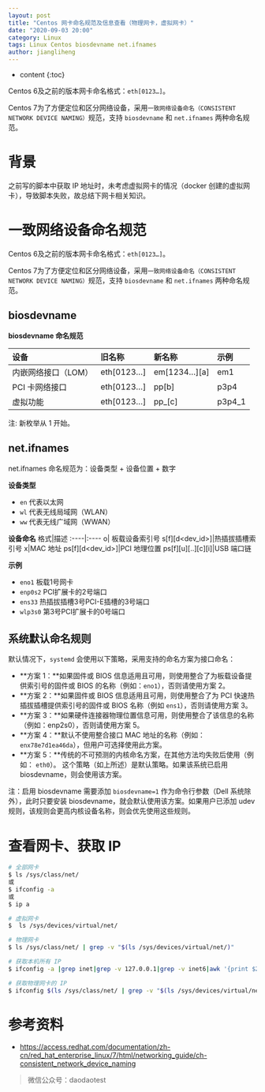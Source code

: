 ```yaml
---
layout: post
title: "Centos 网卡命名规范及信息查看（物理网卡，虚拟网卡）"
date: "2020-09-03 20:00"
category: Linux
tags: Linux Centos biosdevname net.ifnames
author: jiangliheng
---
```

* content
{:toc}

Centos 6及之前的版本网卡命名格式：```eth[0123…]```。

Centos 7为了方便定位和区分网络设备，采用```一致网络设备命名（CONSISTENT NETWORK DEVICE NAMING）```规范，支持 ```biosdevname``` 和 ```net.ifnames``` 两种命名规范。



# 背景

之前写的脚本中获取 IP 地址时，未考虑虚拟网卡的情况（docker 创建的虚拟网卡），导致脚本失败，故总结下网卡相关知识。

# 一致网络设备命名规范

Centos 6及之前的版本网卡命名格式：```eth[0123…]```。

Centos 7为了方便定位和区分网络设备，采用```一致网络设备命名（CONSISTENT NETWORK DEVICE NAMING）```规范，支持 ```biosdevname``` 和 ```net.ifnames``` 两种命名规范。

## biosdevname

**biosdevname 命名规范**

设备|旧名称|新名称|示例
:----|:----|:----|:----
内嵌网络接口（LOM）|eth[0123…]|	em[1234…][a]|em1
PCI 卡网络接口|eth[0123…]|p<slot>p<ethernet port>[b]|p3p4
虚拟功能|eth[0123…]|p<slot>p<ethernet port>_<virtual interface>[c]|p3p4_1

注: 新枚举从 1 开始。


## net.ifnames

net.ifnames 命名规范为：设备类型 + 设备位置 + 数字

**设备类型**
- ```en``` 代表以太网
- ```wl``` 代表无线局域网（WLAN）
- ```ww``` 代表无线广域网（WWAN）

**设备命名**
格式|描述
:----|:----
o<index>|	板载设备索引号
s<slot>[f<function>][d<dev_id>]|热插拔插槽索引号
x<MAC>|MAC 地址
p<bus>s<slot>[f<function>][d<dev_id>]|PCI 地理位置
p<bus>s<slot>[f<function>][u<port>][..][c<config>][i<interface>]|USB 端口链

**示例**
- ```eno1``` 板载1号网卡
- ```enp0s2``` PCI扩展卡的2号端口
- ```ens33``` 热插拔插槽3号PCI-E插槽的3号端口
- ```wlp3s0``` 第3号PCI扩展卡的0号端口

## 系统默认命名规则

默认情况下，```systemd``` 会使用以下策略，采用支持的命名方案为接口命名：

- **方案 1：**如果固件或 BIOS 信息适用且可用，则使用整合了为板载设备提供索引号的固件或 BIOS 的名称（例如：```eno1```），否则请使用方案 2。
- **方案 2：**如果固件或 BIOS 信息适用且可用，则使用整合了为 PCI 快速热插拔插槽提供索引号的固件或 BIOS 名称（例如 ```ens1```），否则请使用方案 3。
- **方案 3：**如果硬件连接器物理位置信息可用，则使用整合了该信息的名称（例如：enp2s0），否则请使用方案 5。
- **方案 4：**默认不使用整合接口 MAC 地址的名称（例如：```enx78e7d1ea46da```），但用户可选择使用此方案。
- **方案 5：**传统的不可预测的内核命名方案，在其他方法均失败后使用（例如： ```eth0```）。
这个策略（如上所述）是默认策略。如果该系统已启用 biosdevname，则会使用该方案。

注：启用 biosdevname 需要添加 ```biosdevname=1``` 作为命令行参数（Dell 系统除外），此时只要安装 biosdevname，就会默认使用该方案。如果用户已添加 udev 规则，该规则会更高内核设备名称，则会优先使用这些规则。

# 查看网卡、获取 IP

```bash
# 全部网卡
$ ls /sys/class/net/
或
$ ifconfig -a
或
$ ip a

# 虚拟网卡
$  ls /sys/devices/virtual/net/

# 物理网卡
$ ls /sys/class/net/ | grep -v "$(ls /sys/devices/virtual/net/)"

# 获取本机所有 IP
$ ifconfig -a |grep inet|grep -v 127.0.0.1|grep -v inet6|awk '{print $2}'|tr -d "addr:"

# 获取物理网卡的 IP
$ ifconfig $(ls /sys/class/net/ | grep -v "$(ls /sys/devices/virtual/net/)") |grep inet|grep -v 127.0.0.1|grep -v inet6|awk '{print $2}'|tr -d "addr:"
```

# 参考资料
- https://access.redhat.com/documentation/zh-cn/red_hat_enterprise_linux/7/html/networking_guide/ch-consistent_network_device_naming

> 微信公众号：daodaotest
